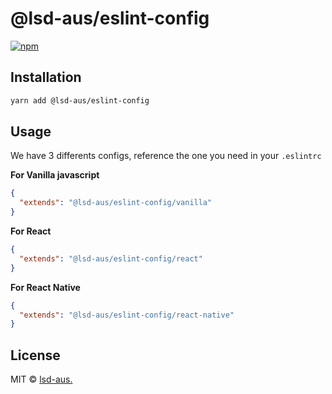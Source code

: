 # @lsd-aus/eslint-config

[![npm](https://img.shields.io/npm/v/@lsd-aus/eslint-config.svg)](https://www.npmjs.com/package/@lsd-aus/eslint-config)

## Installation

```bash
yarn add @lsd-aus/eslint-config
```

## Usage

We have 3 differents configs, reference the one you need in your `.eslintrc`

**For Vanilla javascript**

```json
{
  "extends": "@lsd-aus/eslint-config/vanilla"
}
```

**For React**

```json
{
  "extends": "@lsd-aus/eslint-config/react"
}
```

**For React Native**

```json
{
  "extends": "@lsd-aus/eslint-config/react-native"
}
```

## License

MIT &copy; [lsd-aus.](http://lsd-aus.co)
